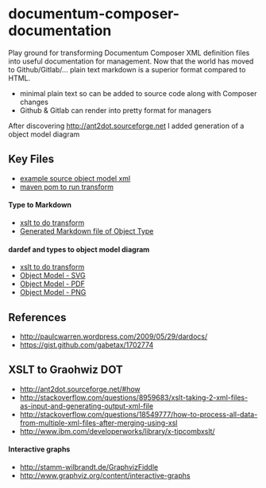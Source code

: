 # documentum-composer-documentation

Play ground for transforming Documentum Composer XML definition files into useful documentation for management.
Now that the world has moved to Github/Gitlab/... plain text markdown is a superior format compared to HTML.
* minimal plain text so can be added to source code along with Composer changes
* Github & Gitlab can render into pretty format for managers

After discovering http://ant2dot.sourceforge.net I added generation of a object model diagram

## Key Files
- [example source object model xml](HelloWorld/Artifacts/Types/ie_document.type)
- [maven pom to run transform](HelloWorld/pom.xml)

#### Type to Markdown
- [xslt to do transform](HelloWorld/src/xslt/types_to_markdown.xsl)
- [Generated Markdown file of Object Type](HelloWorld/src/site/markdown/Types/ie_document.md)

#### dardef and types to object model diagram
- [xslt to do transform](HelloWorld/src/xslt/type2dot.xsl)
- [Object Model - SVG](HelloWorld/src/site/resources/default.dardef.svg)
- [Object Model - PDF](HelloWorld/src/site/resources/default.dardef.pdf)
- [Object Model - PNG](HelloWorld/src/site/resources/default.dardef.png)

## References

- http://paulcwarren.wordpress.com/2009/05/29/dardocs/
- https://gist.github.com/gabetax/1702774


## XSLT to Graohwiz DOT

- http://ant2dot.sourceforge.net/#how
- http://stackoverflow.com/questions/8959683/xslt-taking-2-xml-files-as-input-and-generating-output-xml-file
- http://stackoverflow.com/questions/18549777/how-to-process-all-data-from-multiple-xml-files-after-merging-using-xsl
- http://www.ibm.com/developerworks/library/x-tipcombxslt/

#### Interactive graphs
- http://stamm-wilbrandt.de/GraphvizFiddle
- http://www.graphviz.org/content/interactive-graphs

